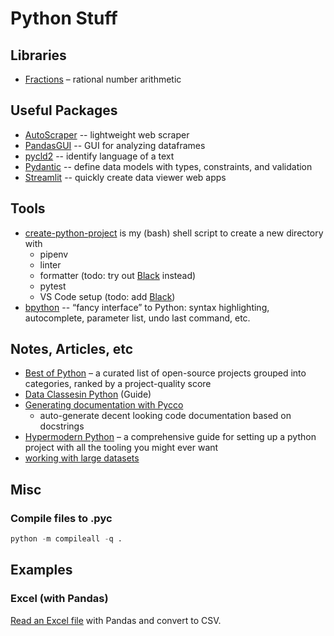 # Python Stuff

## Libraries

- [Fractions](https://docs.python.org/3.9/library/fractions.html?highlight=fraction) – rational number arithmetic

## Useful Packages

- [AutoScraper](https://github.com/alirezamika/autoscraper) -- lightweight web scraper
- [PandasGUI](https://github.com/adamerose/pandasgui) -- GUI for analyzing dataframes
- [pycld2](https://pypi.org/project/pycld2/) -- identify language of a text
- [Pydantic](https://pydantic-docs.helpmanual.io/usage/models/) -- define data models with types, constraints, and validation
- [Streamlit](https://www.streamlit.io) -- quickly create data viewer web apps

## Tools

- [create-python-project](scripts/create-python-project.sh) is my (bash) shell script to create a new directory with
  - pipenv
  - linter
  - formatter (todo: try out [Black](https://github.com/psf/black) instead)
  - pytest
  - VS Code setup (todo: add [Black](https://marcobelo.medium.com/setting-up-python-black-on-visual-studio-code-5318eba4cd00))
- [bpython](https://bpython-interpreter.org) -- “fancy interface” to Python: syntax highlighting, autocomplete, parameter list, undo last command, etc.

## Notes, Articles, etc

- [Best of Python](https://github.com/ml-tooling/best-of-python) – a curated list of open-source projects grouped into categories, ranked by a project-quality score
- [Data Classesin Python](https://realpython.com/python-data-classes/) (Guide)
- [Generating documentation with Pycco](https://realpython.com/generating-code-documentation-with-pycco/)
  - auto-generate decent looking code documentation based on docstrings
- [Hypermodern Python](https://cjolowicz.github.io/posts/hypermodern-python-01-setup/) – a comprehensive guide for setting up a python project with all the tooling you might ever want
- [working with large datasets](https://www.kaggle.com/rohanrao/tutorial-on-reading-large-datasets)

## Misc

### Compile files to .pyc

```python
python -m compileall -q .
```

## Examples

### Excel (with Pandas)

[Read an Excel file](https://github.com/teroyks/excel2csv) with Pandas and convert to CSV.
